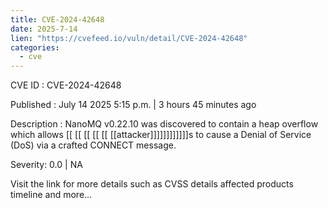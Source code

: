 ```yaml
---
title: CVE-2024-42648
date: 2025-7-14
lien: "https://cvefeed.io/vuln/detail/CVE-2024-42648"
categories:
  - cve
---
```


CVE ID : CVE-2024-42648

Published :  July 14
2025
5:15 p.m. | 3 hours
45 minutes ago

Description : NanoMQ v0.22.10 was discovered to contain a heap overflow which allows  [[ [[ [[ [[ [[ [[attacker]]]]]]]]]]]]s to cause a Denial of Service (DoS) via a crafted CONNECT message.

Severity: 0.0 | NA

Visit the link for more details
such as CVSS details
affected products
timeline
and more...

